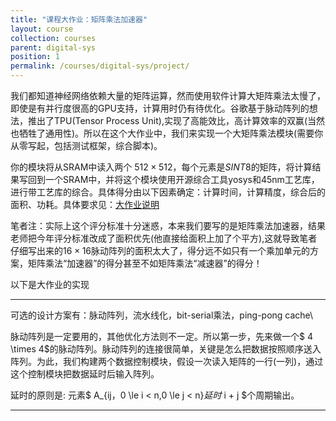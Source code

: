 ```yaml
---
title: "课程大作业：矩阵乘法加速器"
layout: course
collection: courses
parent: digital-sys
position: 1
permalink: /courses/digital-sys/project/
---
```


我们都知道神经网络依赖大量的矩阵运算，然而使用软件计算大矩阵乘法太慢了，即使是有并行度很高的GPU支持，计算用时仍有待优化。谷歌基于脉动阵列的想法，推出了TPU(Tensor Process Unit),实现了高能效比，高计算效率的双赢(当然也牺牲了通用性)。所以在这个大作业中，我们来实现一个大矩阵乘法模块(需要你从零写起，包括测试框架，综合脚本)。

你的模块将从SRAM中读入两个 $512 \times 512$，每个元素是$SINT8$的矩阵，将计算结果写回到一个SRAM中，并将这个模块使用开源综合工具yosys和45nm工艺库，进行带工艺库的综合。具体得分由以下因素确定：计算时间，计算精度，综合后的面积、功耗。具体要求见：[大作业说明](https://bonany.cc/digital_logic_lab/lab8.html)

笔者注：实际上这个评分标准十分迷惑，本来我们要写的是矩阵乘法加速器，结果老师把今年评分标准改成了面积优先(他直接给面积上加了个平方),这就导致笔者仔细写出来的$16 \times 16$脉动阵列的面积太大了，得分远不如只有一个乘加单元的方案，矩阵乘法“加速器”的得分甚至不如矩阵乘法“减速器”的得分！

以下是大作业的实现

---

可选的设计方案有：脉动阵列，流水线化，bit-serial乘法，ping-pong cache\\

脉动阵列是一定要用的，其他优化方法则不一定。所以第一步，先来做一个$ 4 \times 4$的脉动阵列。脉动阵列的连接很简单，关键是怎么把数据按照顺序送入阵列。为此，我们构建两个数据控制模块，假设一次读入矩阵的一行(一列)，通过这个控制模块把数据延时后输入阵列。

延时的原则是: 元素$ A_{ij，0 \le i < n,0 \le j < n}$延时$ i + j $个周期输出。





---